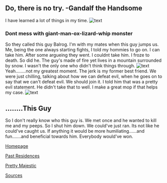 ## Do, there is no try. -Gandalf the Handsome

<body> I have learned a lot of things in my time. </body>

<img src="http://pre12.deviantart.net/1984/th/pre/f/2016/278/3/c/gandalf_vs_balrog_by_danpilla-dajzr14.jpg" alt="text">

### Dont mess with giant-man-ox-lizard-whip monster

<body> So they called this guy Balrog. I'm with my mates when this guy jumps us. Me, being the one always starting fights, I told my hommies to go on. I can take him. After some argueing they went. I couldnt take him. I froze to death. So did he. The guy's made of fire yet lives in a mountain surrounded by snow. I wasn't the only one who didn't think things through. </body>

<img src="http://gifanimado.com.es/gifs/2016/09/Cuando-est%C3%A1s-un-poco-borracho-y-quieres-dormir.gif" alt="text">

<body> Yeah........not my greatest moment. The jerk is my former best friend. We were just chilling, talking about how we can defeat evil, when he goes on to say that we can't defeat evil. We should join it. I told him that was a pretty evil statement. He didn't take that to well. I make a great mop if that helps my case. </body>

<img src="http://4.bp.blogspot.com/-8wEX5mhFl_Q/UNC7WrzlfOI/AAAAAAAAFmw/x9WcUeg7SQg/s1600/The+Hobbit+Goblin+Scene+Fight.jpg" alt="text">

## ........This Guy
<body> So I don't really know who this guy is. We met once and he wanted to kill me and my peeps. So I shut him down. We could've just ran. Its not like he could've caught us. If anything it would be more humiliating......and fun.......and beneficial towards him. Everybody would've won.

<a href=" https://lifesaver1414.github.io/"> Homepage </a>

<a href="https://lifesaver1414.github.io/Past-Residences/"> Past Residences </a>

<a href="https://lifesaver1414.github.io/Pretty-Majestic/"> Pretty Majestic </a>

<a href="https://lifesaver1414.github.io/Sources/"> Sources </a>
